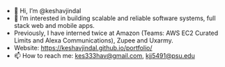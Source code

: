 - 👋 Hi, I’m @keshavjindal
- 👀 I’m interested in building scalable and reliable software systems, full stack web and mobile apps.
- Previously, I have interned twice at Amazon (Teams: AWS EC2 Curated Limits and Alexa Communications), Zupee and Uxarmy.
- Website: https://keshavjindal.github.io/portfolio/
- 📫 How to reach me: kes333hav@gmail.com, kjj5491@psu.edu

<!---
keshavjindal/keshavjindal is a ✨ special ✨ repository because its `README.md` (this file) appears on your GitHub profile.
You can click the Preview link to take a look at your changes.
--->
